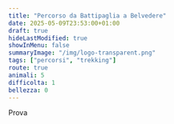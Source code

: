 ```yaml
---
title: "Percorso da Battipaglia a Belvedere"
date: 2025-05-09T23:53:00+01:00
draft: true
hideLastModified: true
showInMenu: false
summaryImage: "/img/logo-transparent.png" 
tags: ["percorsi", "trekking"]
route: true
animali: 5
difficolta: 1
bellezza: 0
---
```

Prova